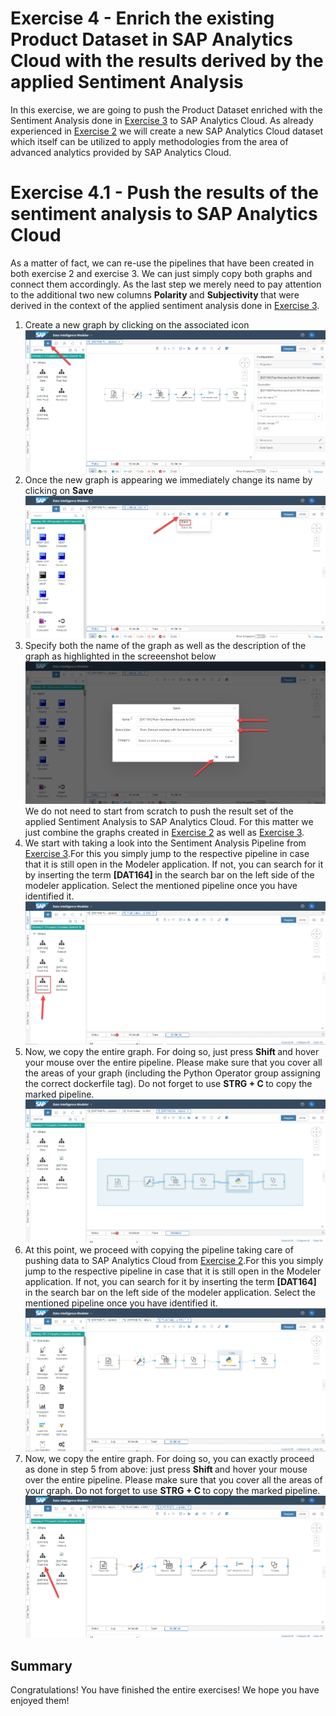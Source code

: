 # Exercise 4 - Enrich the existing Product Dataset in SAP Analytics Cloud with the results derived by the applied Sentiment Analysis

In this exercise, we are going to push the Product Dataset enriched with the Sentiment Analysis done in [Exercise 3](../ex3/README.md) to SAP Analytics Cloud. As already experienced in [Exercise 2](../ex2/README.md)  we will create a new SAP Analytics Cloud dataset which itself can be utilized to apply methodologies from the area of advanced analytics provided by SAP Analytics Cloud.

# Exercise 4.1 - Push the results of the sentiment analysis to SAP Analytics Cloud

As a matter of fact, we can re-use the pipelines that have been created in both exercise 2 and exercise 3. We can just simply copy both graphs and connect them accordingly. As the last step we merely need to pay attention to the additional two new columns <b> Polarity </b> and <b> Subjectivity </b> that were derived in the context of the applied sentiment analysis done in [Exercise 3](../ex3/README.md).

1. Create a new graph by clicking on the associated icon
<br>![](./images/Ex4_1.png)
2. Once the new graph is appearing we immediately change its name by clicking on <b> Save </b>
<br>![](./images/Ex4_2.png)
3. Specify both the name of the graph as well as the description of the graph as highlighted in the screeenshot below
<br>![](./images/Ex4_3.png)
We do not need to start from scratch to push the result set of the applied Sentiment Analysis to SAP Analytics Cloud. For this matter we just combine the graphs created in [Exercise 2](../ex2/README.md) as well as [Exercise 3](../ex3/README.md).
4. We start with taking a look into the Sentiment Analysis Pipeline from [Exercise 3](../ex3/README.md).For this you simply jump to the respective pipeline in case that it is still open in the Modeler application. If not, you can search for it by inserting the term <b> [DAT164] </b> in the search bar on the left side of the modeler application. Select the mentioned pipeline once you have identified it.
<br>![](./images/Ex4_4.png)
5. Now, we copy the entire graph. For doing so, just press <b> Shift </b> and hover your mouse over the entire pipeline. Please make sure that you cover all the areas of your graph (including the Python Operator group assigning the correct dockerfile tag). Do not forget to use <b> STRG + C </b> to copy the marked pipeline.
<br>![](./images/Ex4_5.png)
6. At this point, we proceed with copying the pipeline taking care of pushing data to SAP Analytics Cloud from [Exercise 2](../ex2/README.md).For this you simply jump to the respective pipeline in case that it is still open in the Modeler application. If not, you can search for it by inserting the term <b> [DAT164] </b> in the search bar on the left side of the modeler application. Select the mentioned pipeline once you have identified it.
<br>![](./images/Ex4_6.png)
5. Now, we copy the entire graph. For doing so, you can exactly proceed as done in step 5 from above: just press <b> Shift </b> and hover your mouse over the entire pipeline. Please make sure that you cover all the areas of your graph. Do not forget to use <b> STRG + C </b> to copy the marked pipeline.
<br>![](./images/Ex4_7.png)
## Summary
Congratulations! You have finished the entire exercises! We hope you have enjoyed them!
